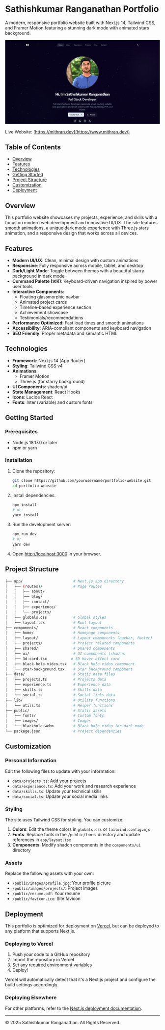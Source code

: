 # Sathishkumar Ranganathan Portfolio

A modern, responsive portfolio website built with Next.js 14, Tailwind CSS, and Framer Motion featuring a stunning dark mode with animated stars background.

![Portfolio Preview](./public/images/og-image.jpg)

Live Website: [https://mithran.dev](https://www.mithran.dev/)

## Table of Contents

- [Overview](#overview)
- [Features](#features)
- [Technologies](#technologies)
- [Getting Started](#getting-started)
- [Project Structure](#project-structure)
- [Customization](#customization)
- [Deployment](#deployment)

## Overview

This portfolio website showcases my projects, experience, and skills with a focus on modern web development and innovative UI/UX. The site features smooth animations, a unique dark mode experience with Three.js stars animation, and a responsive design that works across all devices.

## Features

- **Modern UI/UX**: Clean, minimal design with custom animations
- **Responsive**: Fully responsive across mobile, tablet, and desktop
- **Dark/Light Mode**: Toggle between themes with a beautiful starry background in dark mode
- **Command Palette (⌘K)**: Keyboard-driven navigation inspired by power user tools
- **Interactive Components**:
  - Floating glassmorphic navbar
  - Animated project cards
  - Timeline-based experience section
  - Achievement showcase
  - Testimonials/recommendations
- **Performance Optimized**: Fast load times and smooth animations
- **Accessibility**: ARIA-compliant components and keyboard navigation
- **SEO Friendly**: Proper metadata and semantic HTML

## Technologies

- **Framework**: Next.js 14 (App Router)
- **Styling**: Tailwind CSS v4
- **Animations**:
  - Framer Motion
  - Three.js (for starry background)
- **UI Components**: shadcn/ui
- **State Management**: React Hooks
- **Icons**: Lucide React
- **Fonts**: Inter (variable) and custom fonts

## Getting Started

### Prerequisites

- Node.js 18.17.0 or later
- npm or yarn

### Installation

1. Clone the repository:

   ```bash
   git clone https://github.com/yourusername/portfolio-website.git
   cd portfolio-website
   ```

2. Install dependencies:

   ```bash
   npm install
   # or
   yarn install
   ```

3. Run the development server:

   ```bash
   npm run dev
   # or
   yarn dev
   ```

4. Open [http://localhost:3000](http://localhost:3000) in your browser.

## Project Structure

```bash
├── app/                       # Next.js app directory
│   ├── (routes)/              # Page routes
│   │   ├── about/
│   │   ├── blog/
│   │   ├── contact/
│   │   ├── experience/
│   │   └── projects/
│   ├── globals.css            # Global styles
│   └── layout.tsx             # Root layout
├── components/                # React components
│   ├── home/                  # Homepage components
│   ├── layout/                # Layout components (navbar, footer)
│   ├── projects/              # Project related components
│   ├── shared/                # Shared components
│   ├── ui/                    # UI components (shadcn)
│   ├── 3d-card.tsx           # 3D hover effect card
│   ├── black-hole-video.tsx   # Black hole video component
│   └── star-background.tsx    # Star background component
├── data/                      # Static data files
│   ├── projects.ts            # Projects data
│   ├── experience.ts          # Experience data
│   ├── skills.ts              # Skills data
│   └── social.ts              # Social links data
├── lib/                       # Utility functions
│   └── utils.ts               # Helper functions
├── public/                    # Static assets
│   ├── fonts/                 # Custom fonts
│   ├── images/                # Images
│   └── blackhole.webm         # Black hole video for dark mode
└── package.json               # Project dependencies
```

## Customization

### Personal Information

Edit the following files to update with your information:

- `data/projects.ts`: Add your projects
- `data/experience.ts`: Add your work and research experience
- `data/skills.ts`: Update your technical skills
- `data/social.ts`: Update your social media links

### Styling

The site uses Tailwind CSS for styling. You can customize:

1. **Colors**: Edit the theme colors in `globals.css` or `tailwind.config.mjs`
2. **Fonts**: Replace fonts in the `/public/fonts` directory and update references in `app/layout.tsx`
3. **Components**: Modify shadcn components in the `components/ui` directory

### Assets

Replace the following assets with your own:

- `/public/images/profile.jpg`: Your profile picture
- `/public/images/projects/`: Project images
- `/public/resume.pdf`: Your resume
- `/public/favicon.ico`: Site favicon

## Deployment

This portfolio is optimized for deployment on [Vercel](https://vercel.com), but can be deployed to any platform that supports Next.js.

### Deploying to Vercel

1. Push your code to a GitHub repository
2. Import the repository in Vercel
3. Set any required environment variables
4. Deploy!

Vercel will automatically detect that it's a Next.js project and configure the build settings accordingly.

### Deploying Elsewhere

For other platforms, refer to the [Next.js deployment documentation](https://nextjs.org/docs/deployment).

---

© 2025 Sathishkumar Ranganathan. All Rights Reserved.
